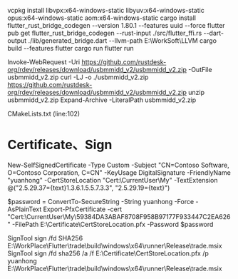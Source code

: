 vcpkg install libvpx:x64-windows-static libyuv:x64-windows-static opus:x64-windows-static aom:x64-windows-static
cargo install flutter_rust_bridge_codegen --version 1.80.1 --features uuid --force
flutter pub get
flutter_rust_bridge_codegen --rust-input ./src/flutter_ffi.rs --dart-output ./lib/generated_bridge.dart --llvm-path E:\WorkSoft\LLVM
cargo build --features flutter
cargo run 
flutter run

Invoke-WebRequest -Uri https://github.com/rustdesk-org/rdev/releases/download/usbmmidd_v2/usbmmidd_v2.zip -OutFile usbmmidd_v2.zip
curl -LJ -o ./usbmmidd_v2.zip https://github.com/rustdesk-org/rdev/releases/download/usbmmidd_v2/usbmmidd_v2.zip
unzip usbmmidd_v2.zip
Expand-Archive -LiteralPath usbmmidd_v2.zip

CMakeLists.txt (line:102)

# Certificate、Sign
New-SelfSignedCertificate -Type Custom -Subject "CN=Contoso Software, O=Contoso Corporation, C=CN" -KeyUsage DigitalSignature -FriendlyName "yuanhong" -CertStoreLocation "Cert:\CurrentUser\My" -TextExtension @("2.5.29.37={text}1.3.6.1.5.5.7.3.3", "2.5.29.19={text}")

$password = ConvertTo-SecureString -String yuanhong -Force -AsPlainText
Export-PfxCertificate -cert "Cert:\CurrentUser\My\59384DA3ABAF8708F958B97177F933447C2EA626" -FilePath E:\Certificate\CertStoreLocation.pfx -Password $password 

SignTool sign /fd SHA256 E:\WorkPlace\Flutter\trade\build\windows\x64\runner\Release\trade.msix
SignTool sign /fd sha256 /a /f E:\Certificate\CertStoreLocation.pfx /p yuanhong E:\WorkPlace\Flutter\trade\build\windows\x64\runner\Release\trade.msix
 